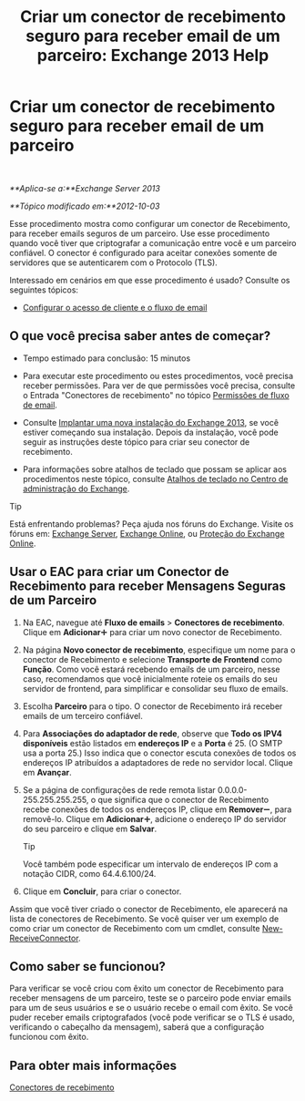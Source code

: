 ﻿---
title: 'Criar um conector de recebimento seguro para receber email de um parceiro: Exchange 2013 Help'
TOCTitle: Criar um conector de recebimento seguro para receber email de um parceiro
ms:assetid: 06aa692c-7940-4a14-a722-058c47440f85
ms:mtpsurl: https://technet.microsoft.com/pt-br/library/JJ673037(v=EXCHG.150)
ms:contentKeyID: 50484903
ms.date: 05/22/2018
mtps_version: v=EXCHG.150
ms.translationtype: MT
---

# Criar um conector de recebimento seguro para receber email de um parceiro

 

_**Aplica-se a:**Exchange Server 2013_

_**Tópico modificado em:**2012-10-03_

Esse procedimento mostra como configurar um conector de Recebimento, para receber emails seguros de um parceiro. Use esse procedimento quando você tiver que criptografar a comunicação entre você e um parceiro confiável. O conector é configurado para aceitar conexões somente de servidores que se autenticarem com o Protocolo (TLS).

Interessado em cenários em que esse procedimento é usado? Consulte os seguintes tópicos:

  - [Configurar o acesso de cliente e o fluxo de email](configure-mail-flow-and-client-access-exchange-2013-help.md)

## O que você precisa saber antes de começar?

  - Tempo estimado para conclusão: 15 minutos

  - Para executar este procedimento ou estes procedimentos, você precisa receber permissões. Para ver de que permissões você precisa, consulte o Entrada "Conectores de recebimento" no tópico [Permissões de fluxo de email](mail-flow-permissions-exchange-2013-help.md).

  - Consulte [Implantar uma nova instalação do Exchange 2013](deploy-a-new-installation-of-exchange-2013-exchange-2013-help.md), se você estiver começando sua instalação. Depois da instalação, você pode seguir as instruções deste tópico para criar seu conector de recebimento.

  - Para informações sobre atalhos de teclado que possam se aplicar aos procedimentos neste tópico, consulte [Atalhos de teclado no Centro de administração do Exchange](keyboard-shortcuts-in-the-exchange-admin-center-exchange-online-protection-help.md).


> [!TIP]
> Está enfrentando problemas? Peça ajuda nos fóruns do Exchange. Visite os fóruns em: <A href="https://go.microsoft.com/fwlink/p/?linkid=60612">Exchange Server</A>, <A href="https://go.microsoft.com/fwlink/p/?linkid=267542">Exchange Online</A>, ou <A href="https://go.microsoft.com/fwlink/p/?linkid=285351">Proteção do Exchange Online</A>.



## Usar o EAC para criar um Conector de Recebimento para receber Mensagens Seguras de um Parceiro

1.  Na EAC, navegue até **Fluxo de emails** \> **Conectores de recebimento**. Clique em **Adicionar**![Ícone Adicionar](images/JJ218640.c1e75329-d6d7-4073-a27d-498590bbb558(EXCHG.150).gif "Ícone Adicionar") para criar um novo conector de Recebimento.

2.  Na página **Novo conector de recebimento**, especifique um nome para o conector de Recebimento e selecione **Transporte de Frontend** como **Função**. Como você estará recebendo emails de um parceiro, nesse caso, recomendamos que você inicialmente roteie os emails do seu servidor de frontend, para simplificar e consolidar seu fluxo de emails.

3.  Escolha **Parceiro** para o tipo. O conector de Recebimento irá receber emails de um terceiro confiável.

4.  Para **Associações do adaptador de rede**, observe que **Todo os IPV4 disponíveis** estão listados em **endereços IP** e a **Porta** é 25. (O SMTP usa a porta 25.) Isso indica que o conector escuta conexões de todos os endereços IP atribuídos a adaptadores de rede no servidor local. Clique em **Avançar**.

5.  Se a página de configurações de rede remota listar 0.0.0.0-255.255.255.255, o que significa que o conector de Recebimento recebe conexões de todos os endereços IP, clique em **Remover**![ícone Remover](images/JJ657492.479b6ced-8d64-4277-a725-f17fea202b28(EXCHG.150).gif "ícone Remover"), para removê-lo. Clique em **Adicionar**![Ícone Adicionar](images/JJ218640.c1e75329-d6d7-4073-a27d-498590bbb558(EXCHG.150).gif "Ícone Adicionar"), adicione o endereço IP do servidor do seu parceiro e clique em **Salvar**.
    

    > [!TIP]
    > Você também pode especificar um intervalo de endereços IP com a notação CIDR, como 64.4.6.100/24.



6.  Clique em **Concluir**, para criar o conector.

Assim que você tiver criado o conector de Recebimento, ele aparecerá na lista de conectores de Recebimento. Se você quiser ver um exemplo de como criar um conector de Recebimento com um cmdlet, consulte [New-ReceiveConnector](https://technet.microsoft.com/pt-br/library/bb125139\(v=exchg.150\)).

## Como saber se funcionou?

Para verificar se você criou com êxito um conector de Recebimento para receber mensagens de um parceiro, teste se o parceiro pode enviar emails para um de seus usuários e se o usuário recebe o email com êxito. Se você puder receber emails criptografados (você pode verificar se o TLS é usado, verificando o cabeçalho da mensagem), saberá que a configuração funcionou com êxito.

## Para obter mais informações

[Conectores de recebimento](receive-connectors-exchange-2013-help.md)

